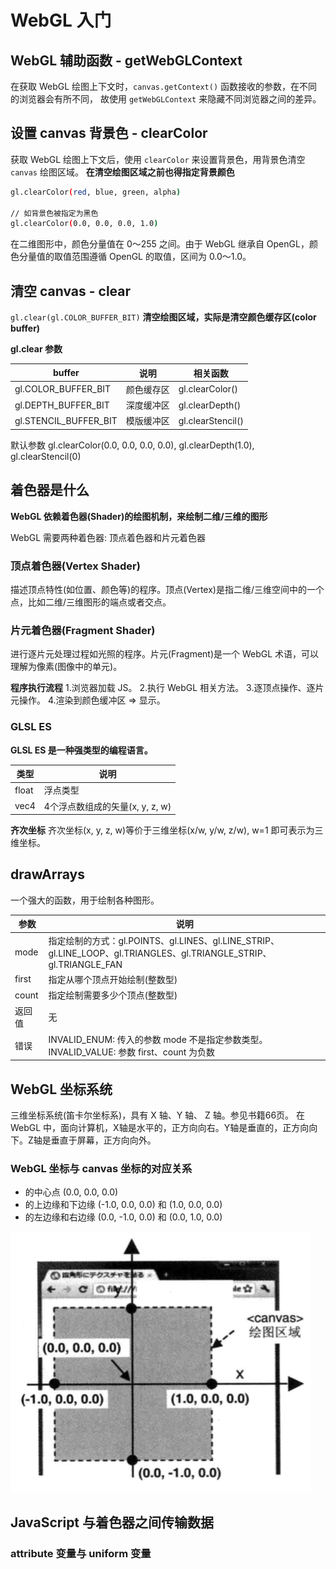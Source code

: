 # WebGL 入门

## WebGL 辅助函数 - getWebGLContext

在获取 WebGL 绘图上下文时，`canvas.getContext()` 函数接收的参数，在不同的浏览器会有所不同，
故使用 `getWebGLContext` 来隐藏不同浏览器之间的差异。

## 设置 canvas 背景色 - clearColor

获取 WebGL 绘图上下文后，使用 `clearColor` 来设置背景色，用背景色清空 `canvas` 绘图区域。
**在清空绘图区域之前也得指定背景颜色**

```bash
gl.clearColor(red, blue, green, alpha)

// 如背景色被指定为黑色
gl.clearColor(0.0, 0.0, 0.0, 1.0) 
```

在二维图形中，颜色分量值在 0～255 之间。由于 WebGL 继承自 OpenGL，颜色分量值的取值范围遵循 OpenGL 的取值，区间为 0.0～1.0。

## 清空 canvas - clear

`gl.clear(gl.COLOR_BUFFER_BIT)` **清空绘图区域，实际是清空颜色缓存区(color buffer)**

**gl.clear 参数**

| buffer  | 说明 | 相关函数 |
| ------------- | ------------- | ------------- |
| gl.COLOR_BUFFER_BIT  | 颜色缓存区  | gl.clearColor() |
| gl.DEPTH_BUFFER_BIT  | 深度缓冲区  | gl.clearDepth() |
| gl.STENCIL_BUFFER_BIT  | 模版缓冲区  | gl.clearStencil() |

默认参数 gl.clearColor(0.0, 0.0, 0.0, 0.0), gl.clearDepth(1.0), gl.clearStencil(0)

## 着色器是什么

**WebGL 依赖着色器(Shader)的绘图机制，来绘制二维/三维的图形**

WebGL 需要两种着色器: 顶点着色器和片元着色器

### 顶点着色器(Vertex Shader)

描述顶点特性(如位置、颜色等)的程序。顶点(Vertex)是指二维/三维空间中的一个点，比如二维/三维图形的端点或者交点。

### 片元着色器(Fragment Shader)

进行逐片元处理过程如光照的程序。片元(Fragment)是一个 WebGL 术语，可以理解为像素(图像中的单元)。

**程序执行流程**
1.浏览器加载 JS。
2.执行 WebGL 相关方法。
3.逐顶点操作、逐片元操作。
4.渲染到颜色缓冲区 => 显示。

### GLSL ES

**GLSL ES 是一种强类型的编程语言。**

| 类型  | 说明 |
| ------------- | ------------- |
| float  | 浮点类型  | 
| vec4  | 4个浮点数组成的矢量(x, y, z, w) |

**齐次坐标** 齐次坐标(x, y, z, w)等价于三维坐标(x/w, y/w, z/w), w=1 即可表示为三维坐标。

## drawArrays

一个强大的函数，用于绘制各种图形。

| 参数  | 说明 |
| ------------- | ------------- |
| mode | 指定绘制的方式：gl.POINTS、gl.LINES、gl.LINE_STRIP、gl.LINE_LOOP、gl.TRIANGLES、gl.TRIANGLE_STRIP、gl.TRIANGLE_FAN |
| first | 指定从哪个顶点开始绘制(整数型) |
| count | 指定绘制需要多少个顶点(整数型) |
| 返回值 | 无 |
| 错误 | INVALID_ENUM: 传入的参数 mode 不是指定参数类型。INVALID_VALUE: 参数 first、count 为负数 |

## WebGL 坐标系统

三维坐标系统(笛卡尔坐标系)，具有 X 轴、Y 轴、 Z 轴。参见书籍66页。
在 WebGL 中，面向计算机，X轴是水平的，正方向向右。Y轴是垂直的，正方向向下。Z轴是垂直于屏幕，正方向向外。

### WebGL 坐标与 canvas 坐标的对应关系

* <canvas> 的中心点 (0.0, 0.0, 0.0)
* <canvas> 的上边缘和下边缘 (-1.0, 0.0, 0.0) 和 (1.0, 0.0, 0.0)
* <canvas> 的左边缘和右边缘 (0.0, -1.0, 0.0) 和 (0.0, 1.0, 0.0)

![](../assets/2-1.png)

## JavaScript 与着色器之间传输数据

### attribute 变量与 uniform 变量
